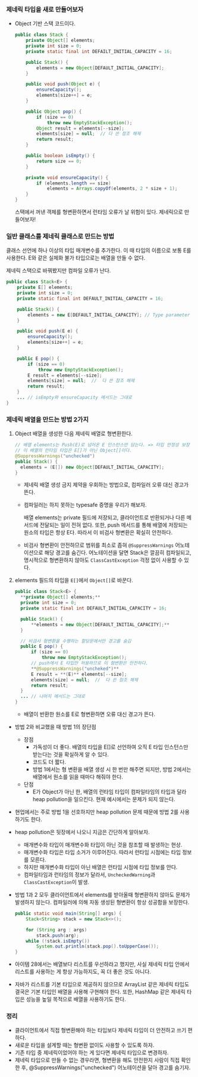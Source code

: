 ### 제네릭 타입을 새로 만들어보자

- Object 기반 스택 코드이다.
    
    ```java
    public class Stack {
    	private Object[] elements;
    	private int size = 0;
    	private static final int DEFAILT_INITIAL_CAPACITY = 16;
    
    	public Stack() {
    		elements = new Object[DEFAULT_INITIAL_CAPACITY];
    	}
    
    	public void push(Object e) {
    		ensureCapacity();
    		elements[size++] = e;
    	}
    
    	public Object pop() {
    		if (size == 0)
    			throw new EmptyStackException();
    		Object result = elements[--size];
    		elements[size] = null;  // 다 쓴 참조 해제
    		return result;
    	}
    
    	public boolean isEmpty() {
    		return size == 0;
    	}
    
    	private void ensureCapacity() {
    		if (elements.length == size)
    			elements = Arrays.copyOf(elements, 2 * size + 1);
    	}
    }
    ```
    
    스택에서 꺼낸 객체를 형변환하면서 런타임 오류가 날 위험이 있다. 제네릭으로 만들어보자!
    

### 일반 클래스를 제네릭 클래스로 만드는 방법

클래스 선언에 하나 이상의 타입 매개변수를 추가한다. 이 때 타입의 이름으로 보통 E를 사용한다. E와 같은 실체화 불가 타입으로는 배열을 만들 수 없다.

제네릭 스택으로 바꿔봤지만 컴파일 오류가 난다.

```java
public class Stack<E> {
	private E[] elements;
	private int size = 0;
	private static final int DEFAULT_INITIAL_CAPACITY = 16;

	public Stack() {
		elements = new E[DEFAULT_INITIAL_CAPACITY]; // Type parameter 'E' cannot be instantiated directly.
	}

	public void push(E e) {
		ensureCapacity();
		elements[size++] = e;
	}

	public E pop() {
		if (size == 0)
			throw new EmptyStackException();
		E result = elements[--size];
		elements[size] = null;  //  다 쓴 참조 해제
		return result;
	}
	... // isEmpty와 ensureCapacity 메서드는 그대로
}
```

### 제네릭 배열을 만드는 방법 2가지
1. Object 배열을 생성한 다음 제네릭 배열로 형변환한다.
    
      ```java
      // 배열 elements는 Push(E)로 넘어온 E 인스턴스만 담는다. => 타입 안정성 보장
      // 이 배열의 런타임 타입은 E[]가 아닌 Object[]이다.
      @SuppressWarnings("unchecked")
      public Stack() {
      	elements = (E[]) new Object[DEFAULT_INITIAL_CAPACITY];
      }
      ```
    
      - 제네릭 배열 생성 금지 제약을 우회하는 방법으로, 컴파일러 오류 대신 경고가 뜬다.
      - 컴파일러는 하지 못하는 typesafe 증명을 우리가 해보자.
          
          배열 elements는 private 필드에 저장되고, 클라이언트로 반환되거나 다른 메서드에 전달되는 일이 전혀 없다. 또한, push 메서드를 통해 배열에 저장되는 원소의 타입은 항상 E다. 따라서 이 비검사 형변환은 확실히 안전하다.
          
      - 비검사 형변환이 안전하므로 범위를 최소로 좁혀 `@SuppressWarnings` 어노테이션으로 해당 경고를 숨긴다. 어노테이션을 달면 Stack은 깔끔히 컴파일되고, 명시적으로 형변환하지 않아도 `ClassCastException` 걱정 없이 사용할 수 있다.
  2. elements 필드의 타입을 `E[]`에서 `Object[]`로 바꾼다.
    
      ```java
      public class Stack<E> {
      	**private Object[] elements;**
      	private int size = 0;
      	private static final int DEFAULT_INITIAL_CAPACITY = 16;
      
      	public Stack() {
      		**elements = new Object[DEFAULT_INITIAL_CAPACITY];**
      	}
      
      	// 비검사 형변환을 수행하는 할당문에서만 경고를 숨김
      	public E pop() {
      		if (size == 0)
      			throw new EmptyStackException();
      		// push에서 E 타입만 허용하므로 이 형변환은 안전하다.
      		**@SuppressWarnings("uncheked")**
      		E result = **(E)** elements[--size];
      		elements[size] = null;  //  다 쓴 참조 해제
      		return result;
      	}
      	... // 나머지 메서드는 그대로
      }
      ```
      
      - 배열이 반환한 원소를 E로 형변환하면 오류 대신 경고가 뜬다.
- 방법 2와 비교했을 때 방법 1의 장단점
    - 장점
        - 가독성이 더 좋다. 배열의 타입을 E[]로 선언하여 오직 E 타입 인스턴스만 받는다는 것을 확실하게 알 수 있다.
        - 코드도 더 짧다.
        - 방법 1에서는 형 변환을 배열 생성 시 한 번만 해주면 되지만, 방법 2에서는 배열에서 원소를 읽을 때마다 해줘야 한다.
    - 단점
        - E가 Object가 아닌 한, 배열의 런타임 타입이 컴파일타임의 타입과 달라 heap pollution을 일으킨다. 현재 예시에서는 문제가 되지 않는다.
- 현업에서는 주로 방법 1을 선호하지만 heap pollution 문제 때문에 방법 2를 사용하기도 한다.
- heap pollution은 뒷장에서 나오니 지금은 간단하게 알아보자.
    - 매개변수화 타입이 매개변수화 타입이 아닌 것을 참조할 때 발생하는 현상.
    - 매개변수화 타입은 타입 소거가 이루어진다. 따라서 런타임 시점에는 타입 정보를 모른다.
    - 하지만 매개변수화 타입이 아닌 배열은 런타임 시점에 타입 정보를 안다.
    - 컴파일타임과 런타임의 정보가 달라서, `UncheckedWarning`과 `ClassCastException`이 발생.

- 방법 1과 2 모두 클라이언트에서 elements를 받아올때 형변환하지 않아도 문제가 발생하지 않는다. 컴파일러에 의해 자동 생성된 형변환이 항상 성공함을 보장한다.
    
    ```java
    public static void main(String[] args) {
    	Stack<String> stack = new Stack<>();
    
    	for (String arg : args)
    		stack.push(arg);
    	while (!stack.isEmpty())
    		System.out.println(stack.pop().toUpperCase());
    }
    ```
    

- 아이템 28에서는 배열보다 리스트를 우선하라고 했지만, 사실 제네릭 타입 안에서 리스트를 사용하는 게 항상 가능하지도, 꼭 더 좋은 것도 아니다.
- 자바가 리스트를 기본 타입으로 제공하지 않으므로 ArrayList 같은 제네릭 타입도 결국은 기본 타입인 배열을 사용해 구현해야 한다. 또한, HashMap 같은 제네릭 타입은 성능을 높일 목적으로 배열을 사용하기도 한다.

### 정리

- 클라이언트에서 직접 형변환해야 하는 타입보다 제네릭 타입이 더 안전하고 쓰기 편하다.
- 새로운 타입을 설계할 때는 형변환 없이도 사용할 수 있도록 하자.
- 기존 타입 중 제네릭이었어야 하는 게 있다면 제네릭 타입으로 변경하자.
- 제네릭 타입으로 만들 수 없는 경우라면, 형변환을 해도 안전한지 사람이 직접 확인한 후, @SuppressWarnings("unchecked") 어노테이션을 달아 경고를 숨기자.
